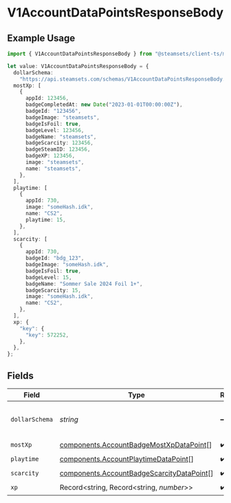# V1AccountDataPointsResponseBody

## Example Usage

```typescript
import { V1AccountDataPointsResponseBody } from "@steamsets/client-ts/models/components";

let value: V1AccountDataPointsResponseBody = {
  dollarSchema:
    "https://api.steamsets.com/schemas/V1AccountDataPointsResponseBody.json",
  mostXp: [
    {
      appId: 123456,
      badgeCompletedAt: new Date("2023-01-01T00:00:00Z"),
      badgeId: "123456",
      badgeImage: "steamsets",
      badgeIsFoil: true,
      badgeLevel: 123456,
      badgeName: "steamsets",
      badgeScarcity: 123456,
      badgeSteamID: 123456,
      badgeXP: 123456,
      image: "steamsets",
      name: "steamsets",
    },
  ],
  playtime: [
    {
      appId: 730,
      image: "someHash.idk",
      name: "CS2",
      playtime: 15,
    },
  ],
  scarcity: [
    {
      appId: 730,
      badgeId: "bdg_123",
      badgeImage: "someHash.idk",
      badgeIsFoil: true,
      badgeLevel: 15,
      badgeName: "Sommer Sale 2024 Foil 1+",
      badgeScarcity: 15,
      image: "someHash.idk",
      name: "CS2",
    },
  ],
  xp: {
    "key": {
      "key": 572252,
    },
  },
};
```

## Fields

| Field                                                                                                  | Type                                                                                                   | Required                                                                                               | Description                                                                                            | Example                                                                                                |
| ------------------------------------------------------------------------------------------------------ | ------------------------------------------------------------------------------------------------------ | ------------------------------------------------------------------------------------------------------ | ------------------------------------------------------------------------------------------------------ | ------------------------------------------------------------------------------------------------------ |
| `dollarSchema`                                                                                         | *string*                                                                                               | :heavy_minus_sign:                                                                                     | A URL to the JSON Schema for this object.                                                              | https://api.steamsets.com/schemas/V1AccountDataPointsResponseBody.json                                 |
| `mostXp`                                                                                               | [components.AccountBadgeMostXpDataPoint](../../models/components/accountbadgemostxpdatapoint.md)[]     | :heavy_check_mark:                                                                                     | N/A                                                                                                    |                                                                                                        |
| `playtime`                                                                                             | [components.AccountPlaytimeDataPoint](../../models/components/accountplaytimedatapoint.md)[]           | :heavy_check_mark:                                                                                     | N/A                                                                                                    |                                                                                                        |
| `scarcity`                                                                                             | [components.AccountBadgeScarcityDataPoint](../../models/components/accountbadgescarcitydatapoint.md)[] | :heavy_check_mark:                                                                                     | N/A                                                                                                    |                                                                                                        |
| `xp`                                                                                                   | Record<string, Record<string, *number*>>                                                               | :heavy_check_mark:                                                                                     | N/A                                                                                                    |                                                                                                        |